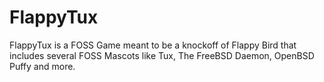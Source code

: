 # FlappyTux
FlappyTux is a FOSS Game meant to be a knockoff of Flappy Bird that includes several FOSS Mascots like Tux, The FreeBSD Daemon, OpenBSD Puffy and more.
